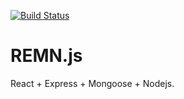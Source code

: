[![Build Status](https://travis-ci.org/wangleihd/remn.svg?branch=master)](https://travis-ci.org/wangleihd/remn)

# REMN.js 
React + Express + Mongoose + Nodejs.


